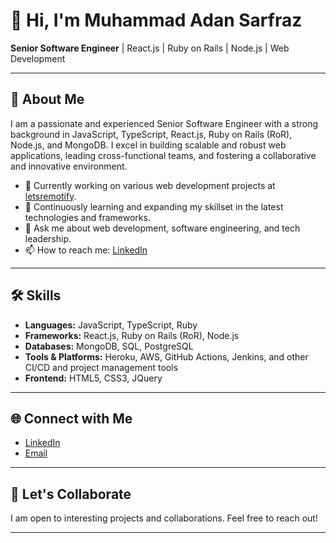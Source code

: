 
# 👋 Hi, I'm Muhammad Adan Sarfraz

**Senior Software Engineer** | React.js | Ruby on Rails | Node.js | Web Development

---

## 🚀 About Me

I am a passionate and experienced Senior Software Engineer with a strong background in JavaScript, TypeScript, React.js, Ruby on Rails (RoR), Node.js, and MongoDB. I excel in building scalable and robust web applications, leading cross-functional teams, and fostering a collaborative and innovative environment.

- 🔭 Currently working on various web development projects at [letsremotify](https://letsremotify.com).
- 🌱 Continuously learning and expanding my skillset in the latest technologies and frameworks.
- 💬 Ask me about web development, software engineering, and tech leadership.
- 📫 How to reach me: [LinkedIn](https://www.linkedin.com/in/m-adan-s3/)

---

## 🛠️ Skills

- **Languages:** JavaScript, TypeScript, Ruby
- **Frameworks:** React.js, Ruby on Rails (RoR), Node.js
- **Databases:** MongoDB, SQL, PostgreSQL
- **Tools & Platforms:** Heroku, AWS, GitHub Actions, Jenkins, and other CI/CD and project management tools
- **Frontend:** HTML5, CSS3, JQuery

---

## 🌐 Connect with Me

- [LinkedIn](https://www.linkedin.com/in/m-adan-s3/)
- [Email](mailto:eng.madansarfraz@gmail.com)

---

## 🤝 Let's Collaborate

I am open to interesting projects and collaborations. Feel free to reach out!

---
